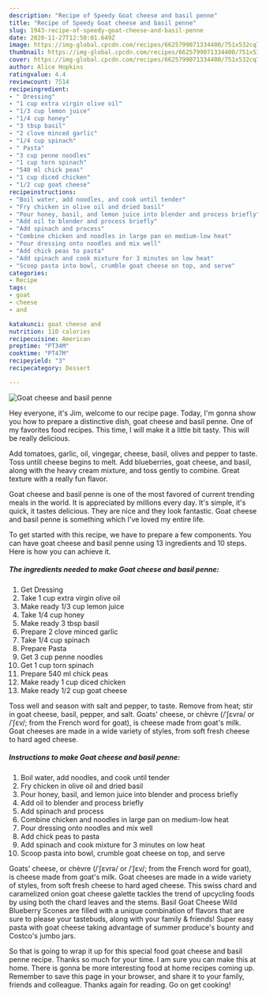 ```yaml
---
description: "Recipe of Speedy Goat cheese and basil penne"
title: "Recipe of Speedy Goat cheese and basil penne"
slug: 1943-recipe-of-speedy-goat-cheese-and-basil-penne
date: 2020-11-27T12:50:01.649Z
image: https://img-global.cpcdn.com/recipes/6625799071334400/751x532cq70/goat-cheese-and-basil-penne-recipe-main-photo.jpg
thumbnail: https://img-global.cpcdn.com/recipes/6625799071334400/751x532cq70/goat-cheese-and-basil-penne-recipe-main-photo.jpg
cover: https://img-global.cpcdn.com/recipes/6625799071334400/751x532cq70/goat-cheese-and-basil-penne-recipe-main-photo.jpg
author: Alice Hopkins
ratingvalue: 4.4
reviewcount: 7514
recipeingredient:
- " Dressing"
- "1 cup extra virgin olive oil"
- "1/3 cup lemon juice"
- "1/4 cup honey"
- "3 tbsp basil"
- "2 clove minced garlic"
- "1/4 cup spinach"
- " Pasta"
- "3 cup penne noodles"
- "1 cup torn spinach"
- "540 ml chick peas"
- "1 cup diced chicken"
- "1/2 cup goat cheese"
recipeinstructions:
- "Boil water, add noodles, and cook until tender"
- "Fry chicken in olive oil and dried basil"
- "Pour honey, basil, and lemon juice into blender and process briefly"
- "Add oil to blender and process briefly"
- "Add spinach and process"
- "Combine chicken and noodles in large pan on medium-low heat"
- "Pour dressing onto noodles and mix well"
- "Add chick peas to pasta"
- "Add spinach and cook mixture for 3 minutes on low heat"
- "Scoop pasta into bowl, crumble goat cheese on top, and serve"
categories:
- Recipe
tags:
- goat
- cheese
- and

katakunci: goat cheese and 
nutrition: 110 calories
recipecuisine: American
preptime: "PT34M"
cooktime: "PT47M"
recipeyield: "3"
recipecategory: Dessert

---
```



![Goat cheese and basil penne](https://img-global.cpcdn.com/recipes/6625799071334400/751x532cq70/goat-cheese-and-basil-penne-recipe-main-photo.jpg)

Hey everyone, it's Jim, welcome to our recipe page. Today, I'm gonna show you how to prepare a distinctive dish, goat cheese and basil penne. One of my favorites food recipes. This time, I will make it a little bit tasty. This will be really delicious.

Add tomatoes, garlic, oil, vingegar, cheese, basil, olives and pepper to taste. Toss untill cheese begins to melt. Add blueberries, goat cheese, and basil, along with the heavy cream mixture, and toss gently to combine. Great texture with a really fun flavor.

Goat cheese and basil penne is one of the most favored of current trending meals in the world. It is appreciated by millions every day. It's simple, it's quick, it tastes delicious. They are nice and they look fantastic. Goat cheese and basil penne is something which I've loved my entire life.


To get started with this recipe, we have to prepare a few components. You can have goat cheese and basil penne using 13 ingredients and 10 steps. Here is how you can achieve it.

<!--inarticleads1-->

##### The ingredients needed to make Goat cheese and basil penne:

1. Get  Dressing
1. Take 1 cup extra virgin olive oil
1. Make ready 1/3 cup lemon juice
1. Take 1/4 cup honey
1. Make ready 3 tbsp basil
1. Prepare 2 clove minced garlic
1. Take 1/4 cup spinach
1. Prepare  Pasta
1. Get 3 cup penne noodles
1. Get 1 cup torn spinach
1. Prepare 540 ml chick peas
1. Make ready 1 cup diced chicken
1. Make ready 1/2 cup goat cheese


Toss well and season with salt and pepper, to taste. Remove from heat; stir in goat cheese, basil, pepper, and salt. Goats&#39; cheese, or chèvre (/ˈʃɛvrə/ or /ˈʃɛv/; from the French word for goat), is cheese made from goat&#39;s milk. Goat cheeses are made in a wide variety of styles, from soft fresh cheese to hard aged cheese. 

<!--inarticleads2-->

##### Instructions to make Goat cheese and basil penne:

1. Boil water, add noodles, and cook until tender
1. Fry chicken in olive oil and dried basil
1. Pour honey, basil, and lemon juice into blender and process briefly
1. Add oil to blender and process briefly
1. Add spinach and process
1. Combine chicken and noodles in large pan on medium-low heat
1. Pour dressing onto noodles and mix well
1. Add chick peas to pasta
1. Add spinach and cook mixture for 3 minutes on low heat
1. Scoop pasta into bowl, crumble goat cheese on top, and serve


Goats&#39; cheese, or chèvre (/ˈʃɛvrə/ or /ˈʃɛv/; from the French word for goat), is cheese made from goat&#39;s milk. Goat cheeses are made in a wide variety of styles, from soft fresh cheese to hard aged cheese. This swiss chard and caramelized onion goat cheese galette tackles the trend of upcycling foods by using both the chard leaves and the stems. Basil Goat Cheese Wild Blueberry Scones are filled with a unique combination of flavors that are sure to please your tastebuds, along with your family &amp; friends! Super easy pasta with goat cheese taking advantage of summer produce&#39;s bounty and Costco&#39;s jumbo jars. 

So that is going to wrap it up for this special food goat cheese and basil penne recipe. Thanks so much for your time. I am sure you can make this at home. There is gonna be more interesting food at home recipes coming up. Remember to save this page in your browser, and share it to your family, friends and colleague. Thanks again for reading. Go on get cooking!
